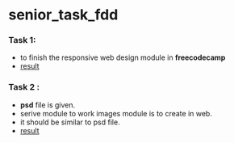 # senior_task_fdd

### Task 1:
- to finish the responsive web design module in **freecodecamp**
- [result](https://github.com/shankaresh/senior_task_fdd/blob/master/task%201/freecodecamp_rwd.PNG)

### Task 2 :
- **psd** file is given.
- serive module to work images module is to create in web.
- it should be similar to psd file.
- [result](https://github.com/shankaresh/senior_task_fdd/tree/master/task%202)
